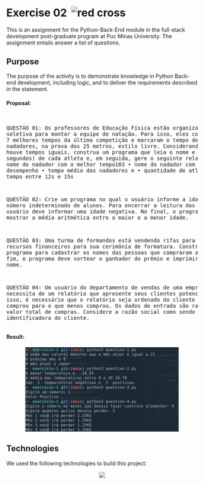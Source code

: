 <h1>Exercise 02<img src="https://img.icons8.com/fluency/256/completed-task.png" alt="red cross" style="height: 1em; margin-left: 0.4em; margin-top: 0.2em;"></h1>
<p>This is an assignment for the Python-Back-End module in the full-stack development post-graduate program at Puc Minas University. The assignment entails answer a list of questions.</p>
<h2>Purpose</h2>
<p>The purpose of the activity is to demonstrate knowledge in Python Back-end development, including logic, and to deliver the requirements described in the statement.</p>
<h4>Proposal:</h4>
<pre>
  
  QUESTÃO 01: Os professores de Educação Física estão organizando uma seletiva para montar a equipe de
  natação. Para isso, eles convocaram os 7 melhores tempos da última competição e marcaram o tempo de
  cada um dos nadadores, na prova dos 25 metros, estilo livre.
  Considerando que não houve tempos iguais, construa um programa que leia o nome e o tempo (em
  segundos) de cada atleta e, em seguida, gere o seguinte relatório:
  • nome do nadador com o melhor tempo103
  • nome do nadador com o pior desempenho
  • tempo médio dos nadadores e
  • quantidade de atletas com o tempo entre 12s e 15s

  QUESTÃO 02: Crie um programa no qual o usuário informe a idade de um número indeterminado de alunos.
  Para encerrar a leitura dos dados, o usuário deve informar uma idade negativa. No final, o programa deve
  mostrar a média aritmética entre a maior e a menor idade.

  QUESTÃO 03: Uma turma de formandos está vendendo rifas para angariar recursos financeiros para sua
  cerimônia de formatura. Construa um programa para cadastrar os nomes das pessoas que compraram a
  rifa. Ao fim, o programa deve sortear o ganhador
  do prêmio e imprimir o seu nome.

  QUESTÃO 04: Um usuário do departamento de vendas de uma empresa necessita de um relatório que
  apresente seus clientes potenciais. Para isso, é necessário que o relatório seja ordenado do cliente
  que mais comprou para o que menos comprou. Os dados de entrada são razão social e valor total de
  compras. Considere a razão social como sendo a chave identificadora do cliente.
</pre>

<h4>Result:</h4>
<p align="center">
  <img src="https://github.com/tiagopazhs/FullStack-PucMinas-Postraduate/blob/main/back-end-python/exercicio-1/docs/logs.png" alt="sample" style="width: 80%"> 
</p>


<h2>Technologies</h2>
<p>We used the following technologies to build this project:</p>
<p align="center">
    <img src="https://skillicons.dev/icons?i=py,vscode,git" />
</p>

